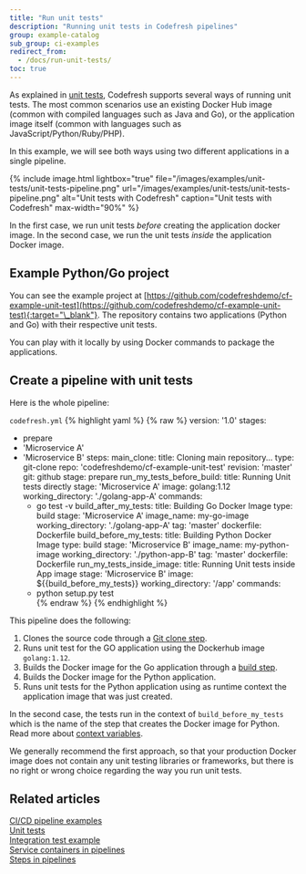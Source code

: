 ```yaml
---
title: "Run unit tests"
description: "Running unit tests in Codefresh pipelines"
group: example-catalog
sub_group: ci-examples
redirect_from:
  - /docs/run-unit-tests/
toc: true
---
```


As explained in [unit tests]({{site.baseurl}}/docs/testing/unit-tests/), Codefresh supports several ways of running unit tests. The most common scenarios use an existing Docker Hub image (common with compiled languages such as Java and Go), or the application image itself (common with languages such as JavaScript/Python/Ruby/PHP).

In this example, we will see both ways using two different applications in a single pipeline.

{% include image.html 
lightbox="true" 
file="/images/examples/unit-tests/unit-tests-pipeline.png"
url="/images/examples/unit-tests/unit-tests-pipeline.png"
alt="Unit tests with Codefresh"
caption="Unit tests with Codefresh"
max-width="90%"
%}

In the first case, we run unit tests *before* creating the application docker image. In the second case, we run the unit tests
*inside* the application Docker image.

## Example Python/Go project

You can see the example project at [https://github.com/codefreshdemo/cf-example-unit-test](https://github.com/codefreshdemo/cf-example-unit-test){:target="\_blank"}. The repository contains two applications (Python and Go) with their respective unit tests.

You can play with it locally by using Docker commands to package the applications.

## Create a pipeline with unit tests

Here is the whole pipeline:

 `codefresh.yml`
{% highlight yaml %}
{% raw %}
version: '1.0'
stages:
  - prepare
  - 'Microservice A'
  - 'Microservice B'
steps:
  main_clone:
    title: Cloning main repository...
    type: git-clone
    repo: 'codefreshdemo/cf-example-unit-test'
    revision: 'master'
    git: github
    stage: prepare
  run_my_tests_before_build:
    title: Running Unit tests directly
    stage: 'Microservice A'
    image: golang:1.12
    working_directory: './golang-app-A'
    commands:
      - go test -v
  build_after_my_tests:
    title: Building Go Docker Image
    type: build
    stage: 'Microservice A'
    image_name: my-go-image
    working_directory: './golang-app-A'
    tag: 'master'
    dockerfile: Dockerfile
  build_before_my_tests:
    title: Building Python Docker Image
    type: build
    stage: 'Microservice B'
    image_name: my-python-image
    working_directory: './python-app-B'
    tag: 'master'
    dockerfile: Dockerfile
  run_my_tests_inside_image:
    title: Running Unit tests inside App image
    stage: 'Microservice B'
    image: ${{build_before_my_tests}}
    working_directory: '/app'
    commands:
      - python setup.py test   
{% endraw %}
{% endhighlight %}

This pipeline does the following:

1. Clones the source code through a [Git clone step]({{site.baseurl}}/docs/pipelines/steps/git-clone/).
1. Runs unit test for the GO application using the Dockerhub image `golang:1.12`.
1. Builds the Docker image for the Go application through a [build step]({{site.baseurl}}/docs/pipelines/steps/build/). 
1. Builds the Docker image for the Python application.
1. Runs unit tests for the Python application using as runtime context the application image that was just created.


In the second case, the tests run in the context of `build_before_my_tests` which is the name of the step that creates the Docker image for Python. Read more about [context variables]({{site.baseurl}}/docs/pipelines/variables/#context-related-variables).

We generally recommend the first approach, so that your production Docker image does not contain any unit testing libraries or frameworks, but there is no right or wrong choice regarding the way you run unit tests. 

## Related articles
[CI/CD pipeline examples]({{site.baseurl}}/docs/example-catalog/examples/#ci-examples)  
[Unit tests]({{site.baseurl}}/docs/testing/unit-tests/)  
[Integration test example]({{site.baseurl}}/docs/example-catalog/ci-examples/run-integration-tests/)  
[Service containers in pipelines]({{site.baseurl}}/docs/pipelines/service-containers/)  
[Steps in pipelines]({{site.baseurl}}/docs/pipelines/steps/)  



